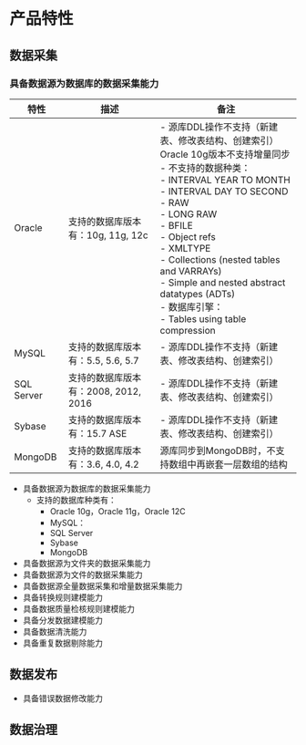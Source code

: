 # 产品特性

## 数据采集

### 具备数据源为数据库的数据采集能力

| 特性 | 描述 | 备注 |
| -------- | -------- | ------ |
| Oracle | 支持的数据库版本有：10g, 11g, 12c | - 源库DDL操作不支持（新建表、修改表结构、创建索引） <br> Oracle 10g版本不支持增量同步 <br> - 不支持的数据种类： <br>   - INTERVAL YEAR TO MONTH <br>   - INTERVAL DAY TO SECOND <br>   - RAW <br>   - LONG RAW <br>   - BFILE <br>   - Object refs <br>   - XMLTYPE <br>   - Collections (nested tables and VARRAYs) <br>   - Simple and nested abstract datatypes (ADTs) <br> - 数据库引擎： <br>   - Tables using table compression |
| MySQL | 支持的数据库版本有：5.5, 5.6, 5.7 | - 源库DDL操作不支持（新建表、修改表结构、创建索引） |
| SQL Server | 支持的数据库版本有：2008, 2012, 2016 | - 源库DDL操作不支持（新建表、修改表结构、创建索引） |
| Sybase | 支持的数据库版本有：15.7 ASE | - 源库DDL操作不支持（新建表、修改表结构、创建索引） |
| MongoDB | 支持的数据库版本有：3.6, 4.0, 4.2 | 源库同步到MongoDB时，不支持数组中再嵌套一层数组的结构 |


- 具备数据源为数据库的数据采集能力
  - 支持的数据库种类有：
    - Oracle 10g，Oracle 11g，Oracle 12C
    - MySQL：
    - SQL Server
    - Sybase
    - MongoDB
- 具备数据源为文件夹的数据采集能力
- 具备数据源为文件的数据采集能力
- 具备数据源全量数据采集和增量数据采集能力
- 具备转换规则建模能力
- 具备数据质量检核规则建模能力
- 具备分发数据建模能力
- 具备数据清洗能力
- 具备重复数据剔除能力


## 数据发布

- 具备错误数据修改能力

## 数据治理